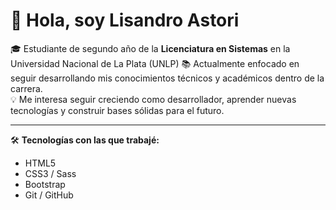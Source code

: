 <p align="center">
  <h1>👋 Hola, soy Lisandro Astori</h1>
</p>

🎓 Estudiante de segundo año de la **Licenciatura en Sistemas** en la Universidad Nacional de La Plata (UNLP)
📚 Actualmente enfocado en seguir desarrollando mis conocimientos técnicos y académicos dentro de la carrera.  
💡 Me interesa seguir creciendo como desarrollador, aprender nuevas tecnologías y construir bases sólidas para el futuro.

---

🛠️ **Tecnologías con las que trabajé:**
- HTML5
- CSS3 / Sass
- Bootstrap
- Git / GitHub

